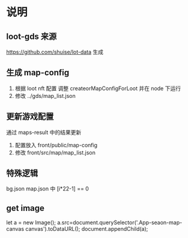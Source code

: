 # 说明

## loot-gds 来源

https://github.com/shuise/lot-data 生成

## 生成 map-config

1. 根据 loot nft 配置 调整 createorMapConfigForLoot 并在 node 下运行
2. 修改 ../gds/map_list.json

## 更新游戏配置
通过 maps-result 中的结果更新

1. 配置放入 front/public/map-config
2. 修改 front/src/map/map_list.json


## 特殊逻辑
bg.json map.json 中 [i*22-1] == 0

## get image
let a = new Image(); a.src=document.querySelector('.App-seaon-map-canvas canvas').toDataURL(); document.appendChild(a);